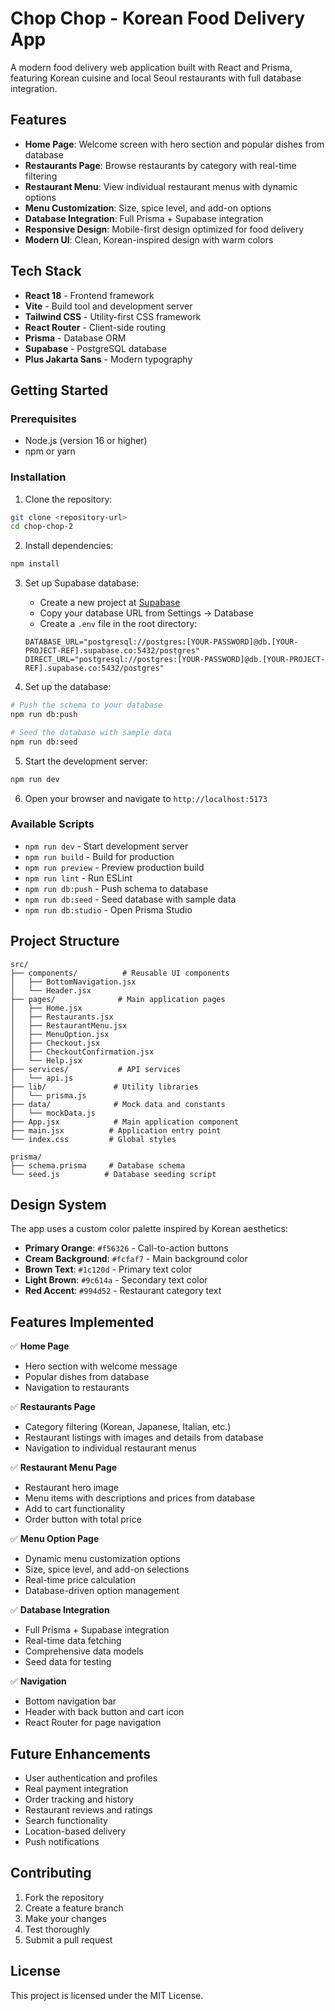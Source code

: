 # Chop Chop - Korean Food Delivery App

A modern food delivery web application built with React and Prisma, featuring Korean cuisine and local Seoul restaurants with full database integration.

## Features

- **Home Page**: Welcome screen with hero section and popular dishes from database
- **Restaurants Page**: Browse restaurants by category with real-time filtering
- **Restaurant Menu**: View individual restaurant menus with dynamic options
- **Menu Customization**: Size, spice level, and add-on options
- **Database Integration**: Full Prisma + Supabase integration
- **Responsive Design**: Mobile-first design optimized for food delivery
- **Modern UI**: Clean, Korean-inspired design with warm colors

## Tech Stack

- **React 18** - Frontend framework
- **Vite** - Build tool and development server
- **Tailwind CSS** - Utility-first CSS framework
- **React Router** - Client-side routing
- **Prisma** - Database ORM
- **Supabase** - PostgreSQL database
- **Plus Jakarta Sans** - Modern typography

## Getting Started

### Prerequisites

- Node.js (version 16 or higher)
- npm or yarn

### Installation

1. Clone the repository:
```bash
git clone <repository-url>
cd chop-chop-2
```

2. Install dependencies:
```bash
npm install
```

3. Set up Supabase database:
   - Create a new project at [Supabase](https://supabase.com)
   - Copy your database URL from Settings → Database
   - Create a `.env` file in the root directory:
   ```env
   DATABASE_URL="postgresql://postgres:[YOUR-PASSWORD]@db.[YOUR-PROJECT-REF].supabase.co:5432/postgres"
   DIRECT_URL="postgresql://postgres:[YOUR-PASSWORD]@db.[YOUR-PROJECT-REF].supabase.co:5432/postgres"
   ```

4. Set up the database:
```bash
# Push the schema to your database
npm run db:push

# Seed the database with sample data
npm run db:seed
```

5. Start the development server:
```bash
npm run dev
```

6. Open your browser and navigate to `http://localhost:5173`

### Available Scripts

- `npm run dev` - Start development server
- `npm run build` - Build for production
- `npm run preview` - Preview production build
- `npm run lint` - Run ESLint
- `npm run db:push` - Push schema to database
- `npm run db:seed` - Seed database with sample data
- `npm run db:studio` - Open Prisma Studio

## Project Structure

```
src/
├── components/          # Reusable UI components
│   ├── BottomNavigation.jsx
│   └── Header.jsx
├── pages/              # Main application pages
│   ├── Home.jsx
│   ├── Restaurants.jsx
│   ├── RestaurantMenu.jsx
│   ├── MenuOption.jsx
│   ├── Checkout.jsx
│   ├── CheckoutConfirmation.jsx
│   └── Help.jsx
├── services/           # API services
│   └── api.js
├── lib/               # Utility libraries
│   └── prisma.js
├── data/              # Mock data and constants
│   └── mockData.js
├── App.jsx            # Main application component
├── main.jsx          # Application entry point
└── index.css         # Global styles

prisma/
├── schema.prisma     # Database schema
└── seed.js          # Database seeding script
```

## Design System

The app uses a custom color palette inspired by Korean aesthetics:

- **Primary Orange**: `#f56326` - Call-to-action buttons
- **Cream Background**: `#fcfaf7` - Main background color
- **Brown Text**: `#1c120d` - Primary text color
- **Light Brown**: `#9c614a` - Secondary text color
- **Red Accent**: `#994d52` - Restaurant category text

## Features Implemented

✅ **Home Page**
- Hero section with welcome message
- Popular dishes from database
- Navigation to restaurants

✅ **Restaurants Page**
- Category filtering (Korean, Japanese, Italian, etc.)
- Restaurant listings with images and details from database
- Navigation to individual restaurant menus

✅ **Restaurant Menu Page**
- Restaurant hero image
- Menu items with descriptions and prices from database
- Add to cart functionality
- Order button with total price

✅ **Menu Option Page**
- Dynamic menu customization options
- Size, spice level, and add-on selections
- Real-time price calculation
- Database-driven option management

✅ **Database Integration**
- Full Prisma + Supabase integration
- Real-time data fetching
- Comprehensive data models
- Seed data for testing

✅ **Navigation**
- Bottom navigation bar
- Header with back button and cart icon
- React Router for page navigation

## Future Enhancements

- User authentication and profiles
- Real payment integration
- Order tracking and history
- Restaurant reviews and ratings
- Search functionality
- Location-based delivery
- Push notifications

## Contributing

1. Fork the repository
2. Create a feature branch
3. Make your changes
4. Test thoroughly
5. Submit a pull request

## License

This project is licensed under the MIT License.
